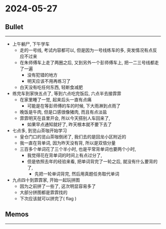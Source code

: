 # 2024-05-27

## Bullet
---
- 上午躺尸, 下午学车
	- 走的一号线, 考试内容都可以, 但是因为一号线练车的多, 突发情况有点反应不过来
	- 在朱师傅车上走了两圈之后, 又到另外一个彭师傅车上, 把一二三号线都走了一遍
		- 没有犯错的地方
		- 明天应该不用再练习了
	- 白天没有吃任何东西, 轻断食减肥
- 练完车到家快五点了, 等到六点吃完饭后, 六点半去接霏霏
	- 在家里睡了一觉, 起来后头一直有点痛
		- 可能是在等彭师傅的车的时候, 下大雨淋到点雨了
	- 晚饭是牛肉, 但是口感很像猪肉, 而且有点淡盐
	- 霏霏明天在县里开会, 所以今天搭别人车回来了, 
		- 如果早点通知就好了, 昨天根本就不要下去了
- 七点多, 到览山茶咖开始学习
	- 皇仓门口的览山茶咖倒闭了, 我们去的是回龙小区附近的
	- 我一直在背单词, 因为昨天没有背, 所以是双倍分量
	- 三百多个单词花了三个半小时, 也是平常背单词也要两个小时,
		- 我觉得花在背单词的时间上有点过分了, 
		- 但是依照去年的经验来看, 把单词背完了一轮之后, 就没有什么要背的了,
			- 先把一轮单词背完, 然后用真题任务取代单词
- 九点四十到霏霏家, 开始一起玩拼图
	- 因为之前拼了一些了, 这次明显容易多了
	- 大部分拼图都是霏霏找的
	- 下次应该就可以拼完了( flag )
## Memos
---
